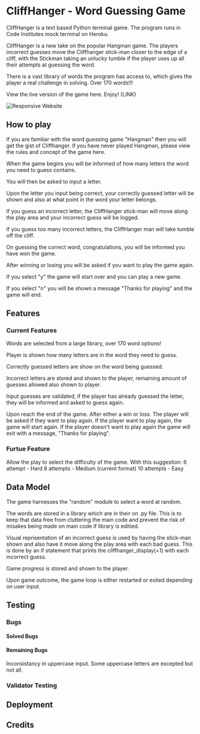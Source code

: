 # CliffHanger - Word Guessing Game

CliffHanger is a text based Python terminal game. The program runs in Code Institutes mock terminal on Heroku.

CliffHanger is a new take on the popular Hangman game. The players incorrect guesses move the Cliffhanger stick-man closer to the edge of a cliff, with the Stickman taking an unlucky tumble if the player uses up all their attempts at guessing the word.

There is a vast library of words the program has access to, which gives the player a real challenge in solving. Over 170 words!!!

View the live version of the game here. Enjoy! (LINK)

![Responsive Website]()

## How to play

If you are familiar with the word guessing game "Hangman" then you will get the gist of Cliffhanger.
If you have never played Hangman, please view the rules and concept of the game here.

When the game begins you will be informed of how many letters the word you need to guess contains.

You will then be asked to input a letter.

Upon the letter you input being correct, your correctly guessed letter will be shown and also at what point in the word your letter belongs.

If you guess an incorrect letter, the CliffHanger stick-man will move along the play area and your incorrect guess will be logged.

If you guess too many incorrect letters, the CliffHanger man will take tumble off the cliff.

On guessing the correct word, congratulations, you will be informed you have won the game.

After winning or losing you will be asked if you want to play the game again.

If you select "y" the game will start over and you can play a new game.

If you select "n" you will be shown a message "Thanks for playing" and the game will end.

## Features

### Current Features

Words are selected from a large library, over 170 word options!

Player is shown how many letters are in the word they need to guess.

Correctly guessed letters are show on the word being guessed.

Incorrect letters are stored and shown to the player, remaining amount of guesses allowed also shown to player.

Input guesses are validated, if the player has already guessed the letter, they will be informed and asked to guess again.

Upon reach the end of the game. After either a win or loss. The player will be asked if they want to play again. 
If the player want to play again, the game will start again. 
If the player doesn't want to play again the game will exit with a message, "Thanks for playing".

### Furtue Feature

Allow the play to select the difficulty of the game. 
With this suggestion:
6 attempt - Hard
8 attempts - Medium (current format)
10 attempts - Easy

## Data Model

The game harnesses the "random" module to select a word at random.

The words are stored in a library which are in their on .py file. This is to keep that data free from cluttering the main code and prevent the risk of misakes being made on main code if library is editied.

Visual reprisentation of an incorrect guess is used by having the stick-man shown and also have it move along the play area with each bad guess.
This is done by an if statement that prints the cliffhanger_display(+1) with each incorrect guess.

Game progress is stored and shown to the player.

Upon game outcome, the game loop is either restarted or exited depending on user input.

## Testing

### Bugs

#### Solved Bugs

#### Remaining Bugs

Inconsistancy in uppercase input. Some uppercase letters are excepted but not all. 

### Validator Testing

## Deployment

## Credits